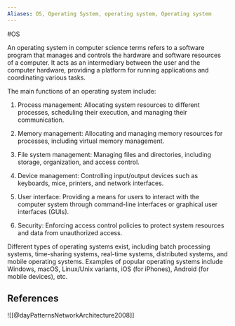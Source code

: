 ```yaml
---
Aliases: OS, Operating System, operating system, Operating system
---
```

#OS 

An operating system in computer science terms refers to a software program that manages and controls the hardware and software resources of a computer. It acts as an intermediary between the user and the computer hardware, providing a platform for running applications and coordinating various tasks.

The main functions of an operating system include:

1. Process management: Allocating system resources to different processes, scheduling their execution, and managing their communication.

2. Memory management: Allocating and managing memory resources for processes, including virtual memory management.

3. File system management: Managing files and directories, including storage, organization, and access control.

4. Device management: Controlling input/output devices such as keyboards, mice, printers, and network interfaces.

5. User interface: Providing a means for users to interact with the computer system through command-line interfaces or graphical user interfaces (GUIs).

6. Security: Enforcing access control policies to protect system resources and data from unauthorized access.

Different types of operating systems exist, including batch processing systems, time-sharing systems, real-time systems, distributed systems, and mobile operating systems. Examples of popular operating systems include Windows, macOS, Linux/Unix variants, iOS (for iPhones), Android (for mobile devices), etc.

## References

![[@dayPatternsNetworkArchitecture2008]]
